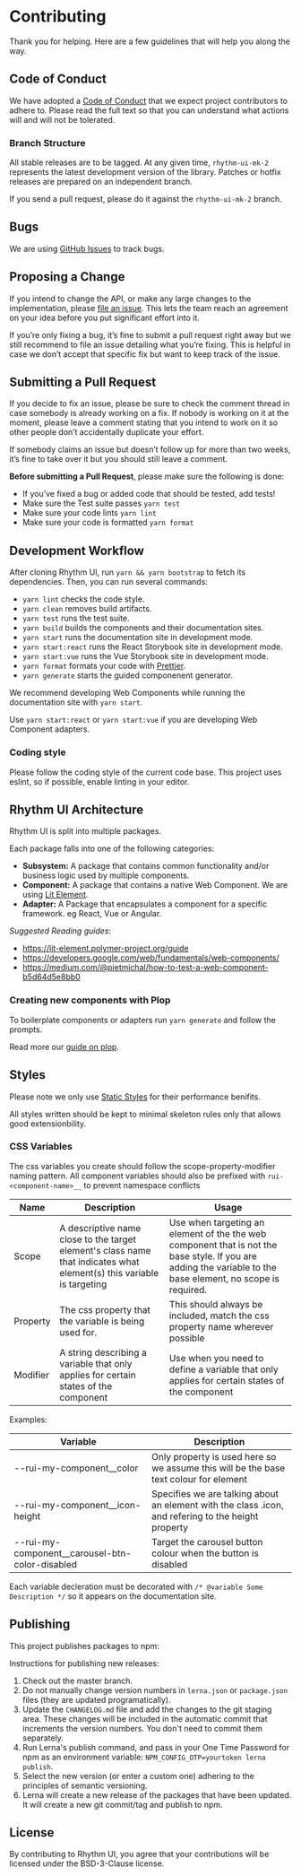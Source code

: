 # Contributing

Thank you for helping. Here are a few guidelines that will help you along the way.

## Code of Conduct

We have adopted a [Code of Conduct](https://github.com/DeloitteDigitalAPAC/rhythm-ui/blob/master/CODE_OF_CONDUCT.md) that we expect project contributors
to adhere to. Please read the full text so that you can understand what actions will and will not be tolerated.

### Branch Structure

All stable releases are to be tagged. At any given time, `rhythm-ui-mk-2` represents the latest development version of the library. 
Patches or hotfix releases are prepared on an independent branch.

If you send a pull request, please do it against the `rhythm-ui-mk-2` branch.

## Bugs

We are using [GitHub Issues](https://github.com/DeloitteDigitalAPAC/rhythm-ui/issues) to track bugs.

## Proposing a Change

If you intend to change the API, or make any large changes to the implementation, please 
[file an issue](https://github.com/DeloitteDigitalAPAC/rhythm-ui/issues/new). This lets the team 
reach an agreement on your idea before you put significant effort into it.

If you’re only fixing a bug, it’s fine to submit a pull request right away but we still recommend to file an issue detailing what 
you’re fixing. This is helpful in case we don’t accept that specific fix but want to keep track of the issue.

## Submitting a Pull Request

If you decide to fix an issue, please be sure to check the comment thread in case somebody is already working on a fix. 
If nobody is working on it at the moment, please leave a comment stating that you intend to work on it so other people 
don’t accidentally duplicate your effort.

If somebody claims an issue but doesn’t follow up for more than two weeks, it’s fine to take over it but you should 
still leave a comment.

**Before submitting a Pull Request**, please make sure the following is done:

- If you’ve fixed a bug or added code that should be tested, add tests!
- Make sure the Test suite passes `yarn test`
- Make sure your code lints `yarn lint`
- Make sure your code is formatted `yarn format`

## Development Workflow

After cloning Rhythm UI, run `yarn && yarn bootstrap` to fetch its dependencies. Then, you can run several commands:

- `yarn lint` checks the code style.
- `yarn clean` removes build artifacts.
- `yarn test` runs the test suite.
- `yarn build` builds the components and their documentation sites.
- `yarn start` runs the documentation site in development mode.
- `yarn start:react` runs the React Storybook site in development mode.
- `yarn start:vue` runs the Vue Storybook site in development mode.
- `yarn format` formats your code with [Prettier](https://github.com/prettier/prettier).
- `yarn generate` starts the guided componenent generator.

We recommend developing Web Components while running the documentation site with `yarn start`.

Use `yarn start:react` or `yarn start:vue` if you are developing Web Component adapters.

### Coding style

Please follow the coding style of the current code base. This project uses eslint, so if possible, enable linting in your 
editor. 

## Rhythm UI Architecture

Rhythm UI is split into multiple packages. 

Each package falls into one of the following categories:

- **Subsystem:** A package that contains common functionality and/or business logic used by multiple components.
- **Component:** A package that contains a native Web Component. We are using [Lit Element](https://lit-element.polymer-project.org/).
- **Adapter:** A Package that encapsulates a component for a specific framework. eg React, Vue or Angular.

*Suggested Reading guides*:

- https://lit-element.polymer-project.org/guide
- https://developers.google.com/web/fundamentals/web-components/
- https://medium.com/@pietmichal/how-to-test-a-web-component-b5d64d5e8bb0

### Creating new components with Plop

To boilerplate components or adapters run `yarn generate` and follow the prompts.

Read more our [guide on plop](https://github.com/DeloitteDigitalAPAC/rhythm-ui/blob/master/PLOP.md).

## Styles

Please note we only use [Static Styles](https://lit-element.polymer-project.org/guide/styles#static-styles) for their performance benifits.

All styles written should be kept to minimal skeleton rules only that allows good extensionbility.

### CSS Variables

The css variables you create should follow the 
scope-property-modifier naming pattern. All component variables should also be prefixed with `rui-<component-name>__` to prevent 
namespace conflicts

| Name | Description | Usage |
| --- | --- | -- |
| Scope | A descriptive name close to the target element's class name that indicates what element(s) this variable is targeting | Use when targeting an element of the the web component that is not the base style. If you are adding the variable to the base element, no scope is required. |
| Property | The css property that the variable is being used for. | This should always be included, match the css property name wherever possible |
| Modifier | A string describing a variable that only applies for certain states of the component | Use when you need to define a variable that only applies for certain states of the component |

Examples:

| Variable | Description |
| --- | ---|
|--rui-my-component__color | Only property is used here so we assume this will be the base text colour for element |
|--rui-my-component__icon-height| Specifies we are talking about an element with the class .icon, and refering to the height property|
|--rui-my-component__carousel-btn-color-disabled | Target the carousel button colour when the button is disabled|

Each variable decleration must be decorated with `/* @variable Some Description */` so it appears on the documentation site.

## Publishing

This project publishes packages to npm:

Instructions for publishing new releases:

1. Check out the master branch.
1. Do not manually change version numbers in `lerna.json` or `package.json` files (they are updated programatically).
1. Update the `CHANGELOG.md` file and add the changes to the git staging area. These changes will be included in the 
automatic commit that increments the version numbers. You don't need to commit them separately.
1. Run Lerna's publish command, and pass in your One Time Password for npm as an environment variable: `NPM_CONFIG_OTP=yourtoken lerna publish`.
1. Select the new version (or enter a custom one) adhering to the principles of semantic versioning.
1. Lerna will create a new release of the packages that have been updated. It will create a new git commit/tag and publish to npm.

## License

By contributing to Rhythm UI, you agree that your contributions will be licensed under the BSD-3-Clause license.
